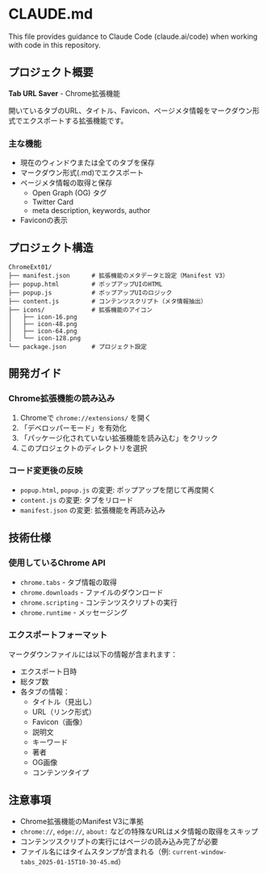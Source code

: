 # CLAUDE.md

This file provides guidance to Claude Code (claude.ai/code) when working with code in this repository.

## プロジェクト概要

**Tab URL Saver** - Chrome拡張機能

開いているタブのURL、タイトル、Favicon、ページメタ情報をマークダウン形式でエクスポートする拡張機能です。

### 主な機能

- 現在のウィンドウまたは全てのタブを保存
- マークダウン形式(.md)でエクスポート
- ページメタ情報の取得と保存
  - Open Graph (OG) タグ
  - Twitter Card
  - meta description, keywords, author
- Faviconの表示

## プロジェクト構造

```
ChromeExt01/
├── manifest.json      # 拡張機能のメタデータと設定（Manifest V3）
├── popup.html         # ポップアップUIのHTML
├── popup.js           # ポップアップUIのロジック
├── content.js         # コンテンツスクリプト（メタ情報抽出）
├── icons/             # 拡張機能のアイコン
│   ├── icon-16.png
│   ├── icon-48.png
│   ├── icon-64.png
│   └── icon-128.png
└── package.json       # プロジェクト設定
```

## 開発ガイド

### Chrome拡張機能の読み込み

1. Chromeで `chrome://extensions/` を開く
2. 「デベロッパーモード」を有効化
3. 「パッケージ化されていない拡張機能を読み込む」をクリック
4. このプロジェクトのディレクトリを選択

### コード変更後の反映

- `popup.html`, `popup.js` の変更: ポップアップを閉じて再度開く
- `content.js` の変更: タブをリロード
- `manifest.json` の変更: 拡張機能を再読み込み

## 技術仕様

### 使用しているChrome API

- `chrome.tabs` - タブ情報の取得
- `chrome.downloads` - ファイルのダウンロード
- `chrome.scripting` - コンテンツスクリプトの実行
- `chrome.runtime` - メッセージング

### エクスポートフォーマット

マークダウンファイルには以下の情報が含まれます：

- エクスポート日時
- 総タブ数
- 各タブの情報：
  - タイトル（見出し）
  - URL（リンク形式）
  - Favicon（画像）
  - 説明文
  - キーワード
  - 著者
  - OG画像
  - コンテンツタイプ

## 注意事項

- Chrome拡張機能のManifest V3に準拠
- `chrome://`, `edge://`, `about:` などの特殊なURLはメタ情報の取得をスキップ
- コンテンツスクリプトの実行にはページの読み込み完了が必要
- ファイル名にはタイムスタンプが含まれる（例: `current-window-tabs_2025-01-15T10-30-45.md`）